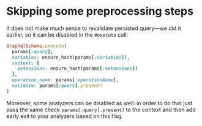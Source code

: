 # Skipping some preprocessing steps

It does not make much sense to revalidate persisted query—we did it earlier, so it can be disabled in the `#execute` call:

```ruby
GraphqlSchema.execute(
  params[:query],
  variables: ensure_hash(params[:variables]),
  context: {
    extensions: ensure_hash(params[:extensions])
  },
  operation_name: params[:operationName],
  validate: params[:query].present?
)
```

Moreover, some analyzers can be disabled as well: in order to do that just pass the same check `params[:query].present?` to the context and then add early exit to your analyzers based on this flag.
